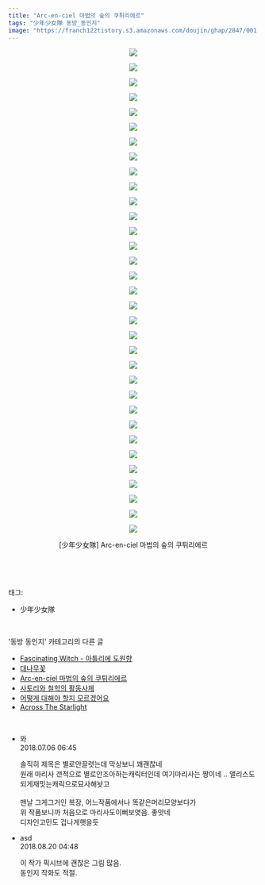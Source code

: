 ```yaml
---
title: "Arc-en-ciel 마법의 숲의 쿠튀리에르"
tags: "少年少女隊 동방_동인지"
image: "https://franch122tistory.s3.amazonaws.com/doujin/ghap/2847/001.jpg"
---
```

<div class="article">
<p style="text-align: center; clear: none; float: none;"><img src="{{ site.imgserver8 }}/ghap/2847/001.jpg"/></p>
<p style="text-align: center; clear: none; float: none;"><img src="{{ site.imgserver8 }}/ghap/2847/002.jpg"/></p>
<p style="text-align: center; clear: none; float: none;"><img src="{{ site.imgserver8 }}/ghap/2847/003.jpg"/></p>
<p style="text-align: center; clear: none; float: none;"><img src="{{ site.imgserver8 }}/ghap/2847/004.jpg"/></p>
<p style="text-align: center; clear: none; float: none;"><img src="{{ site.imgserver8 }}/ghap/2847/005.jpg"/></p>
<p style="text-align: center; clear: none; float: none;"><img src="{{ site.imgserver8 }}/ghap/2847/006.jpg"/></p>
<p style="text-align: center; clear: none; float: none;"><img src="{{ site.imgserver8 }}/ghap/2847/007.jpg"/></p>
<p style="text-align: center; clear: none; float: none;"><img src="{{ site.imgserver8 }}/ghap/2847/008.jpg"/></p>
<p style="text-align: center; clear: none; float: none;"><img src="{{ site.imgserver8 }}/ghap/2847/009.jpg"/></p>
<p style="text-align: center; clear: none; float: none;"><img src="{{ site.imgserver8 }}/ghap/2847/010.jpg"/></p>
<p style="text-align: center; clear: none; float: none;"><img src="{{ site.imgserver8 }}/ghap/2847/011.jpg"/></p>
<p style="text-align: center; clear: none; float: none;"><img src="{{ site.imgserver8 }}/ghap/2847/012.jpg"/></p>
<p style="text-align: center; clear: none; float: none;"><img src="{{ site.imgserver8 }}/ghap/2847/013.jpg"/></p>
<p style="text-align: center; clear: none; float: none;"><img src="{{ site.imgserver8 }}/ghap/2847/014.jpg"/></p>
<p style="text-align: center; clear: none; float: none;"><img src="{{ site.imgserver8 }}/ghap/2847/015.jpg"/></p>
<p style="text-align: center; clear: none; float: none;"><img src="{{ site.imgserver8 }}/ghap/2847/016.jpg"/></p>
<p style="text-align: center; clear: none; float: none;"><img src="{{ site.imgserver8 }}/ghap/2847/017.jpg"/></p>
<p style="text-align: center; clear: none; float: none;"><img src="{{ site.imgserver8 }}/ghap/2847/018.jpg"/></p>
<p style="text-align: center; clear: none; float: none;"><img src="{{ site.imgserver8 }}/ghap/2847/019.jpg"/></p>
<p style="text-align: center; clear: none; float: none;"><img src="{{ site.imgserver8 }}/ghap/2847/020.jpg"/></p>
<p style="text-align: center; clear: none; float: none;"><img src="{{ site.imgserver8 }}/ghap/2847/021.jpg"/></p>
<p style="text-align: center; clear: none; float: none;"><img src="{{ site.imgserver8 }}/ghap/2847/022.jpg"/></p>
<p style="text-align: center; clear: none; float: none;"><img src="{{ site.imgserver8 }}/ghap/2847/023.jpg"/></p>
<p style="text-align: center; clear: none; float: none;"><img src="{{ site.imgserver8 }}/ghap/2847/024.jpg"/></p>
<p style="text-align: center; clear: none; float: none;"><img src="{{ site.imgserver8 }}/ghap/2847/025.jpg"/></p>
<p style="text-align: center; clear: none; float: none;"><img src="{{ site.imgserver8 }}/ghap/2847/026.jpg"/></p>
<p style="text-align: center; clear: none; float: none;"><img src="{{ site.imgserver8 }}/ghap/2847/027.jpg"/></p>
<p style="text-align: center; clear: none; float: none;"><img src="{{ site.imgserver8 }}/ghap/2847/028.jpg"/></p>
<p style="text-align: center; clear: none; float: none;"><img src="{{ site.imgserver8 }}/ghap/2847/029.jpg"/></p>
<p style="text-align: center; clear: none; float: none;"><img src="{{ site.imgserver8 }}/ghap/2847/030.jpg"/></p>
<p style="text-align: center; clear: none; float: none;"><img src="{{ site.imgserver8 }}/ghap/2847/031.jpg"/></p>
<p style="text-align: center; clear: none; float: none;"><img src="{{ site.imgserver8 }}/ghap/2847/032.jpg"/></p>
<p style="text-align: center; clear: none; float: none;"><img src="{{ site.imgserver8 }}/ghap/2847/033.jpg"/></p>
<p style="text-align: center; clear: none; float: none;">[少年少女隊] Arc-en-ciel 마법의 숲의 쿠튀리에르</p>
<p><br/></p>
</div><br/>
<div class="tagTrail">
<p>태그: </p>
<ul>
<li>少年少女隊</li>
</ul>
</div><br/>
<div class="another">
<p>'동방 동인지' 카테고리의 다른 글</p>
<ul>
<li><a href="/ghap_2849">Fascinating Witch - 아틀리에 도원향</a></li>
<li><a href="/ghap_2848">대나무꽃</a></li>
<li><a href="/ghap_2847">Arc-en-ciel 마법의 숲의 쿠튀리에르</a></li>
<li><a href="/ghap_2846">사토리와 철학의 활동사체</a></li>
<li><a href="/ghap_2845">어떻게 대해야 할지 모르겠어요</a></li>
<li><a href="/ghap_2844">Across The Starlight</a></li>
</ul>
</div><br/>
<div class="cb_module cb_fluid">
<div class="cb_wrt cb_profile">
<div class="comment">
<ul>
<li class="cb_thumb_off" id="comment15281317">
<div class="cb_comment_area">
<div class="cb_info_area">
<div class="cb_section">
<span class="cb_nick_name">와</span>
</div>
<div class="cb_section">
<span class="cb_date">2018.07.06 06:45 </span>
</div>
</div>
<div class="cb_dsc_comment">
<p class="cb_dsc">
											솔직히 제목은 별로안끌렷는데 막상보니 꽤괜찮네 <br/>
원래 마리사 갠적으로 별로안조아하는캐릭터인데 여기마리사는 짱이네 .. 앨리스도 되게재밋는캐릭으로묘사해놧고 <br/>
<br/>
맨날 그게그거인 복장, 어느작품에서나 똑같은머리모양보다가 <br/>
위 작품보니까 처음으로 마리사도이뻐보엿음. 좋앗네 <br/>
디자인고민도 겁나게햇을듯 
										</p>
</div>
</div></li>
<li class="cb_thumb_off" id="comment15312416">
<div class="cb_comment_area">
<div class="cb_info_area">
<div class="cb_section">
<span class="cb_nick_name">asd</span>
</div>
<div class="cb_section">
<span class="cb_date">2018.08.20 04:48 </span>
</div>
</div>
<div class="cb_dsc_comment">
<p class="cb_dsc">
											이 작가 픽시브에 괜찮은 그림 많음.<br/>
동인지 작화도 적절.
										</p>
</div>
</div></li>
</ul>
</div>
</div><!-- commentList close -->
</div><br/>
